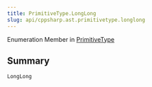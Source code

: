 ```yaml
---
title: PrimitiveType.LongLong
slug: api/cppsharp.ast.primitivetype.longlong
---
```

Enumeration Member in [PrimitiveType](/api/cppsharp/ast/primitivetype)

## Summary



```csharp
LongLong
```

